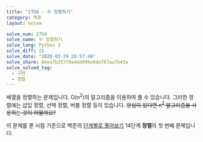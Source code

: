 ```yaml
---
title: "2750 - 수 정렬하기"
category: 백준
layout: nojam

solve_num: 2750
solve_name: 수 정렬하기
solve_lang: Python 3
solve_diff: 25
solve_date: "2020-03-29 20:57:40"
solve_share: 0eea7b25770a4dd096e0de767aa7b43a
solve_solved_tag:
  - 구현
  - 정렬
---
```


배열을 정렬하는 문제입니다. O(n<sup>2</sup>)의 알고리즘을 이용하여 풀 수 있습니다. 그러한 정렬에는 삽입 정렬, 선택 정렬, 버블 정렬 등이 있습니다. ~~양심이 있다면 n<sup>2</sup> 알고리즘을 사용하는 것이 어떨까요?~~

이 문제를 푼 시점 기준으로 백준의 [단계별로 풀어보기](http://noj.am/p/s) 14단계 **정렬**의 첫 번째 문제입니다.
